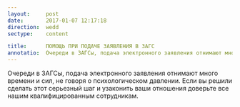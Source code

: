 ```yaml
---
layout:     post
date:       2017-01-07 12:17:18
direction:  wedd
sectype:    content

title:      ПОМОЩЬ ПРИ ПОДАЧЕ ЗАЯВЛЕНИЯ В ЗАГС     
annotatio:  Очереди в ЗАГСы, подача электронного заявления отнимают много времени и сил, не говоря о психологическом давлении. Если вы решили сделать этот серьезный шаг и узаконить ваши отношения доверьте все нашим квалифицированным сотрудникам. 
---
```


Очереди в ЗАГСы, подача электронного заявления отнимают много времени и сил, не говоря о психологическом давлении. Если вы решили сделать этот серьезный шаг и узаконить ваши отношения доверьте все нашим квалифицированным сотрудникам. 